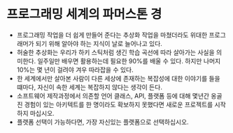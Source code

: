 # 프로그래밍 세계의 파머스톤 경

- 프로그래밍 작업을 더 쉽게 만들어 준다는 추상화 작업을 마쳤더라도 위대한 프로그래머가 되기 위해 알아야 하는 지식이 날로 늘어나고 있다.
- 허술한 추상화는 우리가 하키 스틱처럼 생긴 학습 곡선에 따라 살아가는 사실을 의미한다. 일주일만 배우면 활용하는데 필요한 90%를 배울 수 있다. 하지만 나머지 10%는 몇 년이 걸려야 겨우 따라잡을 수 있다.
- 한 세계에서만 살아본 사람이 다른 세상에 존재하는 복잡성에 대한 이야기를 들을 떄마다, 자신이 속한 세계는 복잡하지 않다는 생각이 든다.
- 소프트웨어 제작과정에서 의존할 언어 클래스, API, 플랫폼 등에 대해 몇년간  옹골진 경험이 있는 아키텍트를 한 명이라도 확보하지 못했다면 새로운 프로젝트를 시작하지 마십시오.
- 플랫폼 선택이 가능하다면, 가장 자신있는 플랫폼으로 선택하십시오.